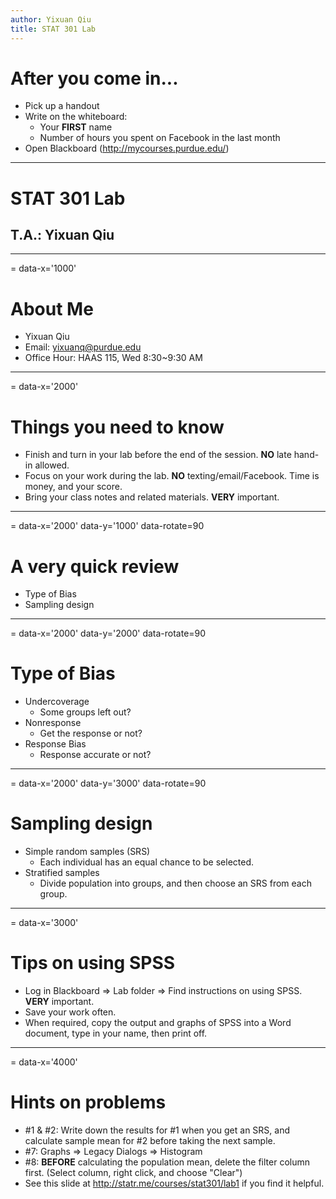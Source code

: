```yaml
---
author: Yixuan Qiu
title: STAT 301 Lab
---
```

# After you come in...

- Pick up a handout
- Write on the whiteboard:
  - Your **FIRST** name
  - Number of hours you spent on Facebook in the last month
- Open Blackboard (http://mycourses.purdue.edu/)



---
# STAT 301 Lab
## T.A.: Yixuan Qiu



---
= data-x='1000'
# About Me
- Yixuan Qiu
- Email: yixuanq@purdue.edu
- Office Hour: HAAS 115, Wed 8:30~9:30 AM 



---
= data-x='2000'
# Things you need to know
- Finish and turn in your lab before the end of the session. **NO** late hand-in allowed.
- Focus on your work during the lab. **NO** texting/email/Facebook. Time is money, and your score.
- Bring your class notes and related materials. **VERY** important.



---
= data-x='2000' data-y='1000' data-rotate=90
# A very quick review
- Type of Bias
- Sampling design



---
= data-x='2000' data-y='2000' data-rotate=90
# Type of Bias
- Undercoverage
  - Some groups left out?
- Nonresponse
  - Get the response or not?
- Response Bias
  - Response accurate or not?



---
= data-x='2000' data-y='3000' data-rotate=90
# Sampling design
- Simple random samples (SRS)
  - Each individual has an equal chance to be selected.
- Stratified samples
  - Divide population into groups, and then choose an SRS from each group.



---
= data-x='3000'
# Tips on using SPSS
- Log in Blackboard => Lab folder => Find instructions on using SPSS. **VERY** important.
- Save your work often.
- When required, copy the output and graphs of SPSS into a Word document, type in your name, then print off.



---
= data-x='4000'
# Hints on problems
- #1 & #2: Write down the results for #1 when you get an SRS, and calculate sample mean for #2 before taking the next sample.
- #7: Graphs => Legacy Dialogs => Histogram
- #8: **BEFORE** calculating the population mean, delete the filter column first. (Select column, right click, and choose "Clear")
- See this slide at http://statr.me/courses/stat301/lab1 if you find it helpful.


